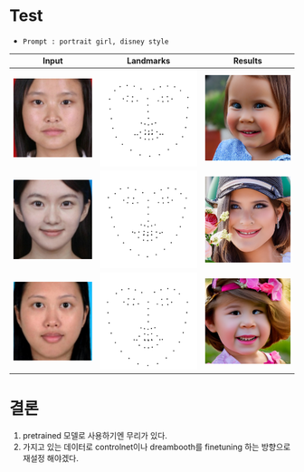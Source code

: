 # Test

- `Prompt : portrait girl, disney style`

|Input| Landmarks| Results                 |
|---|---|-------------------------|
| ![img.png](img.png) | ![img_1.png](img_1.png) | ![img_2.png](img_2.png) |
| ![img_3.png](img_3.png)|![img_4.png](img_4.png)| ![img_6.png](img_6.png) |
|![img_7.png](img_7.png)|![img_8.png](img_8.png)|![img_10.png](img_10.png)|
# 결론
1. pretrained 모델로 사용하기엔 무리가 있다.
2. 가지고 있는 데이터로 controlnet이나 dreambooth를 finetuning 하는 방향으로 재설정 해야겠다.